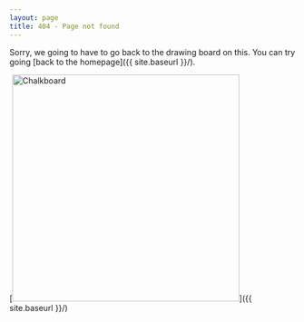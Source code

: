 ```yaml
---
layout: page
title: 404 - Page not found
---
```


Sorry, we going to have to go back to the drawing board on this. You can try going [back to the homepage]({{ site.baseurl }}/).

[<img src="{{ site.baseurl }}/images/chalkboard.jpg" alt="Chalkboard" style="width: 400px;"/>]({{ site.baseurl }}/)